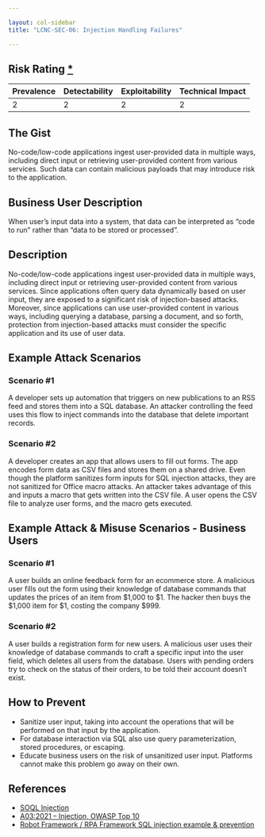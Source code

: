 ```yaml
---

layout: col-sidebar
title: "LCNC-SEC-06: Injection Handling Failures"

---
```


## Risk Rating [*](https://owasp.org/www-project-top-ten/2017/Note_About_Risks)

| Prevalence | Detectability | Exploitability | Technical Impact |
| --- | --- | --- | --- |
| 2 | 2 | 2 | 2 |

## The Gist

No-code/low-code applications ingest user-provided data in multiple ways, including direct input or retrieving user-provided content from various services. Such data can contain malicious payloads that may introduce risk to the application.

## Business User Description

When user’s input data into a system, that data can be interpreted as “code to run” rather than “data to be stored or processed”.  

## Description

No-code/low-code applications ingest user-provided data in multiple ways, including direct input or retrieving user-provided content from various services.
Since applications often query data dynamically based on user input, they are exposed to a significant risk of injection-based attacks.
Moreover, since applications can use user-provided content in various ways, including querying a database, parsing a document, and so forth, protection from injection-based attacks must consider the specific application and its use of user data. 

## Example Attack Scenarios

### Scenario #1

A developer sets up automation that triggers on new publications to an RSS feed and stores them into a SQL database.
An attacker controlling the feed uses this flow to inject commands into the database that delete important records.

### Scenario #2

A developer creates an app that allows users to fill out forms.
The app encodes form data as CSV files and stores them on a shared drive.
Even though the platform sanitizes form inputs for SQL injection attacks, they are not sanitized for Office macro attacks.
An attacker takes advantage of this and inputs a macro that gets written into the CSV file.
A user opens the CSV file to analyze user forms, and the macro gets executed.

## Example Attack & Misuse Scenarios - Business Users

### Scenario #1

A user builds an online feedback form for an ecommerce store. A malicious user fills out the form using their knowledge of database commands that updates the prices of an item from $1,000 to $1. The hacker then buys the $1,000 item for $1, costing the company $999. 

### Scenario #2

A user builds a registration form for new users. A malicious user uses their knowledge of database commands to craft a specific input into the user field, which deletes all users from the database. Users with pending orders try to check on the status of their orders, to be told their account doesn’t exist.

## How to Prevent

- Sanitize user input, taking into account the operations that will be performed on that input by the application.
- For database interaction via SQL also use query parameterization, stored procedures, or escaping.
- Educate business users on the risk of unsanitized user input. Platforms cannot make this problem go away on their own. 

## References

- [SOQL Injection](https://developer.salesforce.com/docs/atlas.en-us.apexcode.meta/apexcode/pages_security_tips_soql_injection.htm)
- [A03:2021 – Injection, OWASP Top 10](https://owasp.org/Top10/A03_2021-Injection/)
- [Robot Framework / RPA Framework SQL injection example & prevention](https://aabashkin.github.io/posts/rf_sqli#a-modern-example-with-a-low-code--rpa-platform)